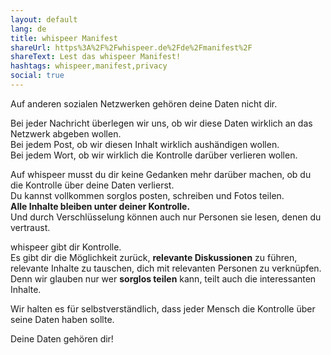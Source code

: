 ```yaml
---
layout: default
lang: de
title: whispeer Manifest
shareUrl: https%3A%2F%2Fwhispeer.de%2Fde%2Fmanifest%2F
shareText: Lest das whispeer Manifest!
hashtags: whispeer,manifest,privacy
social: true
---
```


Auf anderen sozialen Netzwerken gehören deine Daten nicht dir. 

Bei jeder Nachricht überlegen wir uns, ob wir diese Daten wirklich an das Netzwerk abgeben wollen.  
Bei jedem Post, ob wir diesen Inhalt wirklich aushändigen wollen.  
Bei jedem Wort, ob wir wirklich die Kontrolle darüber verlieren wollen.

Auf whispeer musst du dir keine Gedanken mehr darüber machen, ob du die Kontrolle über deine Daten verlierst.  
Du kannst vollkommen sorglos posten, schreiben und Fotos teilen.  
**Alle Inhalte bleiben unter deiner Kontrolle.**  
Und durch Verschlüsselung können auch nur Personen sie lesen, denen du vertraust.  

whispeer gibt dir Kontrolle.  
Es gibt dir die Möglichkeit zurück, **relevante Diskussionen** zu führen,  
relevante Inhalte zu tauschen, dich mit relevanten Personen zu verknüpfen.  
Denn wir glauben nur wer **sorglos teilen** kann, teilt auch die interessanten Inhalte.  

Wir halten es für selbstverständlich, dass jeder Mensch die Kontrolle über seine Daten haben sollte.

Deine Daten gehören dir!
